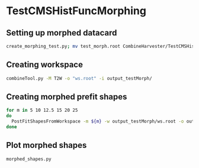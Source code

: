 # TestCMSHistFuncMorphing

## Setting up morphed datacard

```bash
create_morphing_test.py; mv test_morph.root CombineHarvester/TestCMSHistFuncMorphing/shapes/; testMorph
```

## Creating workspace

```bash
combineTool.py -M T2W -o "ws.root" -i output_testMorph/
```

## Creating morphed prefit shapes

```bash
for m in 5 10 12.5 15 20 25
do
  PostFitShapesFromWorkspace -m ${m} -w output_testMorph/ws.root -o output_testMorph/prefit_shapes_${m}.root > ${m}.log
done
```

## Plot morphed shapes
```bash
morphed_shapes.py
```

